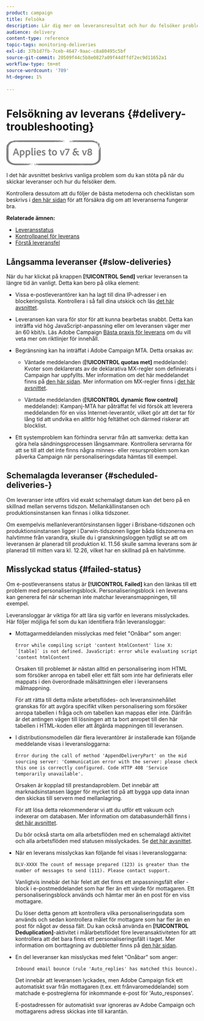 ```yaml
---
product: campaign
title: Felsöka
description: Lär dig mer om leveransresultat och hur du felsöker problem som rör leveransövervakning.
audience: delivery
content-type: reference
topic-tags: monitoring-deliveries
exl-id: 37b1d7fb-7ceb-4647-9aac-c8a80495c5bf
source-git-commit: 20509f44c5b8e0827a09f44dffdf2ec9d11652a1
workflow-type: tm+mt
source-wordcount: '789'
ht-degree: 1%

---
```


# Felsökning av leverans {#delivery-troubleshooting}

![](../../assets/common.svg)

I det här avsnittet beskrivs vanliga problem som du kan stöta på när du skickar leveranser och hur du felsöker dem.

Kontrollera dessutom att du följer de bästa metoderna och checklistan som beskrivs i [den här sidan](delivery-performances.md) för att försäkra dig om att leveranserna fungerar bra.

**Relaterade ämnen:**

* [Leveransstatus](delivery-statuses.md)
* [Kontrollpanel för leverans](delivery-dashboard.md)
* [Förstå leveransfel](understanding-delivery-failures.md)

## Långsamma leveranser {#slow-deliveries}

När du har klickat på knappen **[!UICONTROL Send]** verkar leveransen ta längre tid än vanligt. Detta kan bero på olika element:

* Vissa e-postleverantörer kan ha lagt till dina IP-adresser i en blockeringslista. Kontrollera i så fall dina utskick och läs [det här avsnittet](about-deliverability.md).

* Leveransen kan vara för stor för att kunna bearbetas snabbt. Detta kan inträffa vid hög JavaScript-anpassning eller om leveransen väger mer än 60 kbit/s. Läs Adobe Campaign [Bästa praxis för leverans](delivery-best-practices.md) om du vill veta mer om riktlinjer för innehåll.

* Begränsning kan ha inträffat i Adobe Campaign MTA. Detta orsakas av:

   * Väntade meddelanden (**[!UICONTROL quotas met]** meddelande): Kvoter som deklarerats av de deklarativa MX-regler som definierats i Campaign har uppfyllts. Mer information om det här meddelandet finns på [den här sidan](deliverability-faq.md). Mer information om MX-regler finns i [det här avsnittet](../../installation/using/email-deliverability.md#about-mx-rules).

   * Väntade meddelanden (**[!UICONTROL dynamic flow control]** meddelande): Kampanj-MTA har påträffat fel vid försök att leverera meddelanden för en viss Internet-leverantör, vilket gör att det tar för lång tid att undvika en alltför hög feltäthet och därmed riskerar att blocklist.

* Ett systemproblem kan förhindra servrar från att samverka: detta kan göra hela sändningsprocessen långsammare. Kontrollera servrarna för att se till att det inte finns några minnes- eller resursproblem som kan påverka Campaign när personaliseringsdata hämtas till exempel.

## Schemalagda leveranser {#scheduled-deliveries-}

Om leveranser inte utförs vid exakt schemalagt datum kan det bero på en skillnad mellan serverns tidszon. Mellankällinstansen och produktionsinstansen kan finnas i olika tidszoner.

Om exempelvis mellanleverantörsinstansen ligger i Brisbane-tidszonen och produktionsinstansen ligger i Darwin-tidszonen ligger båda tidszonerna en halvtimme från varandra, skulle du i granskningsloggen tydligt se att om leveransen är planerad till produktion kl. 11.56 skulle samma leverans som är planerad till mitten vara kl. 12.26, vilket har en skillnad på en halvtimme.

## Misslyckad status {#failed-status}

Om e-postleveransens status är **[!UICONTROL Failed]** kan den länkas till ett problem med personaliseringsblock. Personaliseringsblock i en leverans kan generera fel när scheman inte matchar leveransmappningen, till exempel.

Leveransloggar är viktiga för att lära sig varför en leverans misslyckades. Här följer möjliga fel som du kan identifiera från leveransloggar:

* Mottagarmeddelanden misslyckas med felet &quot;Onåbar&quot; som anger:

   ```
   Error while compiling script 'content htmlContent' line X: `[table]` is not defined. JavaScript: error while evaluating script 'content htmlContent
   ```

   Orsaken till problemet är nästan alltid en personalisering inom HTML som försöker anropa en tabell eller ett fält som inte har definierats eller mappats i den överordnade målsättningen eller i leveransens målmappning.

   För att rätta till detta måste arbetsflödes- och leveransinnehållet granskas för att avgöra specifikt vilken personalisering som försöker anropa tabellen i fråga och om tabellen kan mappas eller inte. Därifrån är det antingen vägen till lösningen att ta bort anropet till den här tabellen i HTML-koden eller att åtgärda mappningen till leveransen.

* I distributionsmodellen där flera leverantörer är installerade kan följande meddelande visas i leveransloggarna:

   ```
   Error during the call of method 'AppendDeliveryPart' on the mid sourcing server: 'Communication error with the server: please check this one is correctly configured. Code HTTP 408 'Service temporarily unavailable'.
   ```

   Orsaken är kopplad till prestandaproblem. Det innebär att marknadsinstansen lägger för mycket tid på att bygga upp data innan den skickas till servern med mellanlagring.

   För att lösa detta rekommenderar vi att du utför ett vakuum och indexerar om databasen. Mer information om databasunderhåll finns i [det här avsnittet](../../production/using/recommendations.md).

   Du bör också starta om alla arbetsflöden med en schemalagd aktivitet och alla arbetsflöden med statusen misslyckades. Se [det här avsnittet](../../workflow/using/scheduler.md).

* När en leverans misslyckas kan följande fel visas i leveransloggarna:

   ```
   DLV-XXXX The count of message prepared (123) is greater than the number of messages to send (111). Please contact support.
   ```

   Vanligtvis innebär det här felet att det finns ett anpassningsfält eller -block i e-postmeddelandet som har fler än ett värde för mottagaren. Ett personaliseringsblock används och hämtar mer än en post för en viss mottagare.

   Du löser detta genom att kontrollera vilka personaliseringsdata som används och sedan kontrollera målet för mottagare som har fler än en post för något av dessa fält. Du kan också använda en **[!UICONTROL Deduplication]**-aktivitet i målarbetsflödet före leveransaktiviteten för att kontrollera att det bara finns ett personaliseringsfält i taget. Mer information om borttagning av dubbletter finns på [den här sidan](../../workflow/using/deduplication.md).

* En del leveranser kan misslyckas med felet &quot;Onåbar&quot; som anger:

   ```
   Inbound email bounce (rule 'Auto_replies' has matched this bounce).
   ```

   Det innebär att leveransen lyckades, men Adobe Campaign fick ett automatiskt svar från mottagaren (t.ex. ett frånvaromeddelande) som matchade e-postreglerna för inkommande e-post för &#39;Auto_responses&#39;.

   E-postadressen för automatiskt svar ignoreras av Adobe Campaign och mottagarens adress skickas inte till karantän.
